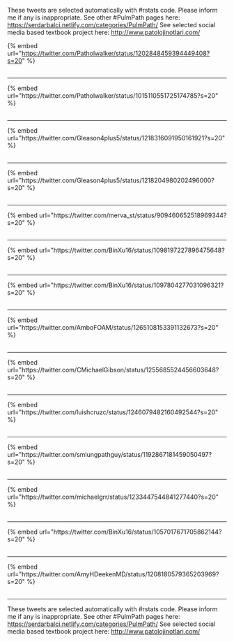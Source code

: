 

These tweets are selected automatically with #rstats code. Please inform me if any is inappropriate.
See other #PulmPath pages here: https://serdarbalci.netlify.com/categories/PulmPath/ 
See selected social media based textbook project here: http://www.patolojinotlari.com/

{% embed url="https://twitter.com/Patholwalker/status/1202848459394449408?s=20" %}<br>
<br>
<hr>
{% embed url="https://twitter.com/Patholwalker/status/1015110551725174785?s=20" %}<br>
<br>
<hr>
{% embed url="https://twitter.com/Gleason4plus5/status/1218316091950161921?s=20" %}<br>
<br>
<hr>
{% embed url="https://twitter.com/Gleason4plus5/status/1218204980202496000?s=20" %}<br>
<br>
<hr>
{% embed url="https://twitter.com/merva_st/status/909460652518969344?s=20" %}<br>
<br>
<hr>
{% embed url="https://twitter.com/BinXu16/status/1098197227896475648?s=20" %}<br>
<br>
<hr>
{% embed url="https://twitter.com/BinXu16/status/1097804277031096321?s=20" %}<br>
<br>
<hr>
{% embed url="https://twitter.com/AmboFOAM/status/1265108153391132673?s=20" %}<br>
<br>
<hr>
{% embed url="https://twitter.com/CMichaelGibson/status/1255685524456603648?s=20" %}<br>
<br>
<hr>
{% embed url="https://twitter.com/luishcruzc/status/1246079482160492544?s=20" %}<br>
<br>
<hr>
{% embed url="https://twitter.com/smlungpathguy/status/1192867181459050497?s=20" %}<br>
<br>
<hr>
{% embed url="https://twitter.com/michaelgrr/status/1233447544841277440?s=20" %}<br>
<br>
<hr>
{% embed url="https://twitter.com/BinXu16/status/1057017671705862144?s=20" %}<br>
<br>
<hr>
{% embed url="https://twitter.com/AmyHDeekenMD/status/1208180579365203969?s=20" %}<br>
<br>
<hr>


These tweets are selected automatically with #rstats code. Please inform me if any is inappropriate.
See other #PulmPath pages here: https://serdarbalci.netlify.com/categories/PulmPath/ 
See selected social media based textbook project here: http://www.patolojinotlari.com/
